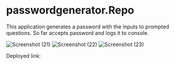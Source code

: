 # passwordgenerator.Repo

This application generates a password with the inputs to prompted questions. So far accepts password and logs it to console.

![Screenshot (21)](https://user-images.githubusercontent.com/81569452/121854221-b9df7900-cca6-11eb-8ea0-fa15a83a0961.png)
![Screenshot (22)](https://user-images.githubusercontent.com/81569452/121854256-c794fe80-cca6-11eb-8583-e9195e85f2b1.png)
![Screenshot (23)](https://user-images.githubusercontent.com/81569452/121854283-cf54a300-cca6-11eb-8522-a3f6113ca4ca.png)

Deployed link:
